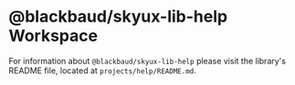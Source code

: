 # @blackbaud/skyux-lib-help Workspace

For information about `@blackbaud/skyux-lib-help` please visit the library's README file, located at `projects/help/README.md`.
